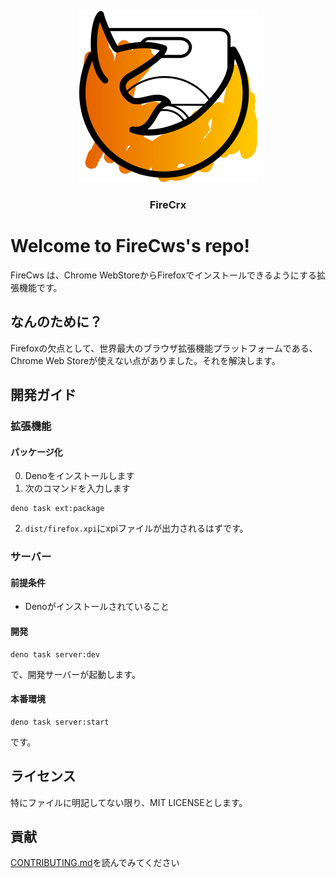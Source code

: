 <div align="center">

  ![image](./assets/firecrx.svg)
  ### FireCrx
</div>

# Welcome to FireCws's repo!
FireCws は、Chrome WebStoreからFirefoxでインストールできるようにする拡張機能です。
## なんのために？
Firefoxの欠点として、世界最大のブラウザ拡張機能プラットフォームである、Chrome Web Storeが使えない点がありました。それを解決します。
## 開発ガイド
### 拡張機能
#### パッケージ化
0. Denoをインストールします
1. 次のコマンドを入力します
```shell
deno task ext:package
```
2. `dist/firefox.xpi`にxpiファイルが出力されるはずです。
### サーバー
#### 前提条件
- Denoがインストールされていること
#### 開発
```shell
deno task server:dev
```
で、開発サーバーが起動します。
#### 本番環境
```shell
deno task server:start
```
です。

## ライセンス
特にファイルに明記してない限り、MIT LICENSEとします。
## 貢献
[CONTRIBUTING.md](CONTRIBUTING.md)を読んでみてください
